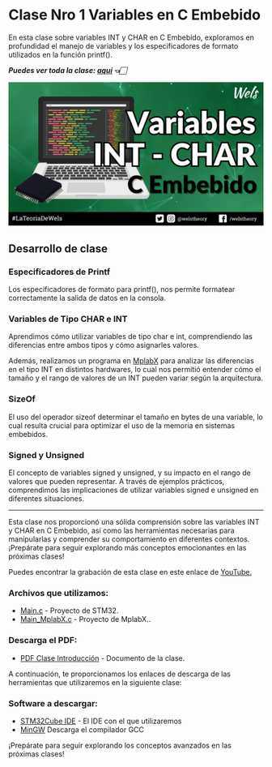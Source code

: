# Clase Nro 1 Variables en C Embebido

En esta clase sobre variables INT y CHAR en C Embebido, exploramos en profundidad el manejo de variables y los especificadores de formato utilizados en la función printf().

***Puedes ver toda la clase: [aquí](https://youtu.be/m48orpysJrA) 👈🏻***

![Imagen](/1_Clase_Variable/Img/Variables_C_Embebido.png)

## Desarrollo de clase

### Especificadores de Printf
Los especificadores de formato para printf(), nos permite formatear correctamente la salida de datos en la consola. 

### Variables de Tipo CHAR e INT
Aprendimos cómo utilizar variables de tipo char e int, comprendiendo las diferencias entre ambos tipos y cómo asignarles valores.

Además, realizamos un programa en [MplabX](/1_Clase_Variable/Codigo_MplabX/) para analizar las diferencias en el tipo INT en distintos hardwares, lo cual nos permitió entender cómo el tamaño y el rango de valores de un INT pueden variar según la arquitectura.

### SizeOf
El uso del operador sizeof determinar el tamaño en bytes de una variable, lo cual resulta crucial para optimizar el uso de la memoria en sistemas embebidos.

### Signed y Unsigned
El concepto de variables signed y unsigned, y su impacto en el rango de valores que pueden representar. A través de ejemplos prácticos, comprendimos las implicaciones de utilizar variables signed e unsigned en diferentes situaciones.

--- 

Esta clase nos proporcionó una sólida comprensión sobre las variables INT y CHAR en C Embebido, así como las herramientas necesarias para manipularlas y comprender su comportamiento en diferentes contextos. ¡Prepárate para seguir explorando más conceptos emocionantes en las próximas clases!

Puedes encontrar la grabación de esta clase en este enlace de [YouTube.](https://youtu.be/m48orpysJrA)

### Archivos que utilizamos:
* [Main.c](/1_Clase_Variable/Codigo_STM32/) - Proyecto de STM32.
* [Main_MplabX.c](/1_Clase_Variable/Codigo_MplabX/) - Proyecto de MplabX..

### Descarga el PDF:
* [PDF Clase Introducción](/1.Clase_Variable/Doc/) - Documento de la clase.

A continuación, te proporcionamos los enlaces de descarga de las herramientas que utilizaremos en la siguiente clase:

### Software a descargar:
* [STM32Cube IDE](https://www.st.com/en/development-tools/stm32cubeide.html) - El IDE con el que utilizaremos
* [MinGW](https://sourceforge.net/projects/mingw/) Descarga el compilador GCC

¡Prepárate para seguir explorando los conceptos avanzados en las próximas clases!

